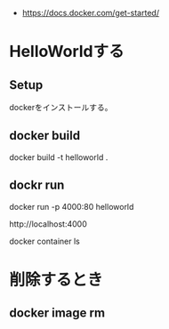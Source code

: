 

- https://docs.docker.com/get-started/

# HelloWorldする
## Setup

dockerをインストールする。   

## docker build


docker build -t helloworld .

## dockr run

docker run -p 4000:80 helloworld


http://localhost:4000


docker container ls


# 削除するとき

## docker image rm <image id>


